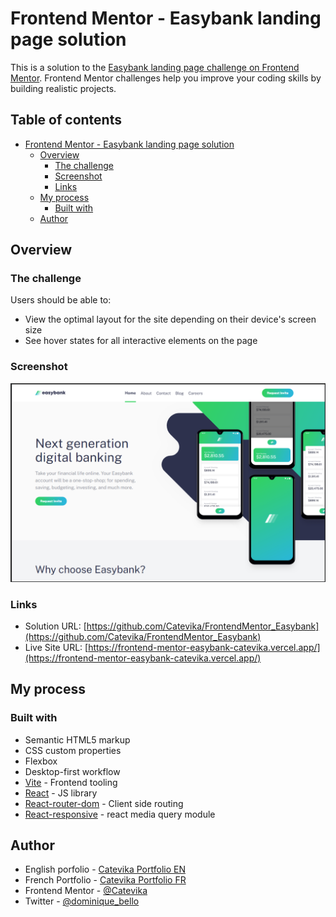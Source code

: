 # Frontend Mentor - Easybank landing page solution

This is a solution to the [Easybank landing page challenge on Frontend Mentor](https://www.frontendmentor.io/challenges/easybank-landing-page-WaUhkoDN). Frontend Mentor challenges help you improve your coding skills by building realistic projects.

<h2>Table of contents</h2>

- [Frontend Mentor - Easybank landing page solution](#frontend-mentor---easybank-landing-page-solution)
  - [Overview](#overview)
    - [The challenge](#the-challenge)
    - [Screenshot](#screenshot)
    - [Links](#links)
  - [My process](#my-process)
    - [Built with](#built-with)
  - [Author](#author)

## Overview

### The challenge

Users should be able to:

- View the optimal layout for the site depending on their device's screen size
- See hover states for all interactive elements on the page

### Screenshot

![](./screenshot.png)

### Links

- Solution URL: [https://github.com/Catevika/FrontendMentor_Easybank](https://github.com/Catevika/FrontendMentor_Easybank)
- Live Site URL: [https://frontend-mentor-easybank-catevika.vercel.app/](https://frontend-mentor-easybank-catevika.vercel.app/)

## My process

### Built with

- Semantic HTML5 markup
- CSS custom properties
- Flexbox
- Desktop-first workflow
- [Vite](https://vitejs.dev/) - Frontend tooling
- [React](https://reactjs.org/) - JS library
- [React-router-dom](https://reactrouter.com/en/main) - Client side routing
- [React-responsive](https://www.npmjs.com/package/react-responsive) - react media query module

## Author

- English porfolio - [Catevika Portfolio EN](catevika.github.io/Catevika_Portfolio-EN/)
- French Portfolio - [Catevika Portfolio FR](catevika.github.io/Catevika_Portfolio-FR/)
- Frontend Mentor - [@Catevika](https://www.frontendmentor.io/profile/Catevika)
- Twitter - [@dominique_bello](https://twitter.com/dominique_bello)
